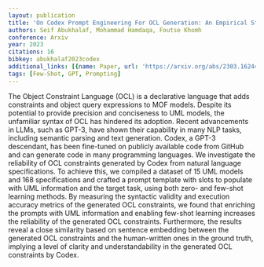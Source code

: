 ```yaml
---
layout: publication
title: 'On Codex Prompt Engineering For OCL Generation: An Empirical Study'
authors: Seif Abukhalaf, Mohammad Hamdaqa, Foutse Khomh
conference: Arxiv
year: 2023
citations: 16
bibkey: abukhalaf2023codex
additional_links: [{name: Paper, url: 'https://arxiv.org/abs/2303.16244'}]
tags: [Few-Shot, GPT, Prompting]
---
```

The Object Constraint Language (OCL) is a declarative language that adds
constraints and object query expressions to MOF models. Despite its potential
to provide precision and conciseness to UML models, the unfamiliar syntax of
OCL has hindered its adoption. Recent advancements in LLMs, such as GPT-3, have
shown their capability in many NLP tasks, including semantic parsing and text
generation. Codex, a GPT-3 descendant, has been fine-tuned on publicly
available code from GitHub and can generate code in many programming languages.
We investigate the reliability of OCL constraints generated by Codex from
natural language specifications. To achieve this, we compiled a dataset of 15
UML models and 168 specifications and crafted a prompt template with slots to
populate with UML information and the target task, using both zero- and
few-shot learning methods. By measuring the syntactic validity and execution
accuracy metrics of the generated OCL constraints, we found that enriching the
prompts with UML information and enabling few-shot learning increases the
reliability of the generated OCL constraints. Furthermore, the results reveal a
close similarity based on sentence embedding between the generated OCL
constraints and the human-written ones in the ground truth, implying a level of
clarity and understandability in the generated OCL constraints by Codex.
